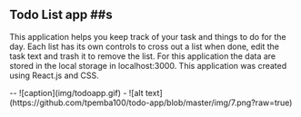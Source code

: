 ## Todo List app ##s 

<p> This application helps you keep track of your task and things to do for the day. Each list has its own controls to cross out a list when done, edit the task text and trash it to remove the list. For this application the data are stored in the local storage in localhost:3000. 
This application was created using React.js and CSS. 
</p>
--
![caption](img/todoapp.gif)
-
![alt text](https://github.com/tpemba100/todo-app/blob/master/img/7.png?raw=true)
